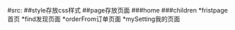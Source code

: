 #src:
  ##style存放css样式
  ##page存放页面
    ###home
    ###children
      *fristpage首页
      *find发现页面
      *orderFrom订单页面
      *mySetting我的页面

  
